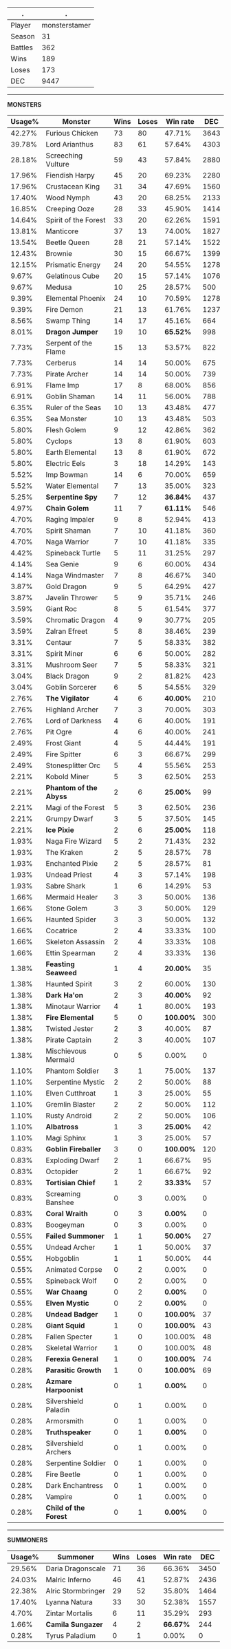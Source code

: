 .|.
|-|-
Player|monsterstamer
Season|31
Battles|362
Wins|189
Loses|173
DEC|9447

---
**MONSTERS**

Usage%|Monster|Wins|Loses|Win rate|DEC|
-|-|-|-|-|-|
42.27%|Furious Chicken|73|80|47.71%|3643|
39.78%|Lord Arianthus|83|61|57.64%|4303|
28.18%|Screeching Vulture|59|43|57.84%|2880|
17.96%|Fiendish Harpy|45|20|69.23%|2280|
17.96%|Crustacean King|31|34|47.69%|1560|
17.40%|Wood Nymph|43|20|68.25%|2133|
16.85%|Creeping Ooze|28|33|45.90%|1414|
14.64%|Spirit of the Forest|33|20|62.26%|1591|
13.81%|Manticore|37|13|74.00%|1827|
13.54%|Beetle Queen|28|21|57.14%|1522|
12.43%|Brownie|30|15|66.67%|1399|
12.15%|Prismatic Energy|24|20|54.55%|1278|
9.67%|Gelatinous Cube|20|15|57.14%|1076|
9.67%|Medusa|10|25|28.57%|500|
9.39%|Elemental Phoenix|24|10|70.59%|1278|
9.39%|Fire Demon|21|13|61.76%|1237|
8.56%|Swamp Thing|14|17|45.16%|664|
8.01%|**Dragon Jumper**|19|10|**65.52%**|998|
7.73%|Serpent of the Flame|15|13|53.57%|822|
7.73%|Cerberus|14|14|50.00%|675|
7.73%|Pirate Archer|14|14|50.00%|739|
6.91%|Flame Imp|17|8|68.00%|856|
6.91%|Goblin Shaman|14|11|56.00%|788|
6.35%|Ruler of the Seas|10|13|43.48%|477|
6.35%|Sea Monster|10|13|43.48%|503|
5.80%|Flesh Golem|9|12|42.86%|362|
5.80%|Cyclops|13|8|61.90%|603|
5.80%|Earth Elemental|13|8|61.90%|672|
5.80%|Electric Eels|3|18|14.29%|143|
5.52%|Imp Bowman|14|6|70.00%|659|
5.52%|Water Elemental|7|13|35.00%|323|
5.25%|**Serpentine Spy**|7|12|**36.84%**|437|
4.97%|**Chain Golem**|11|7|**61.11%**|546|
4.70%|Raging Impaler|9|8|52.94%|413|
4.70%|Spirit Shaman|7|10|41.18%|360|
4.70%|Naga Warrior|7|10|41.18%|335|
4.42%|Spineback Turtle|5|11|31.25%|297|
4.14%|Sea Genie|9|6|60.00%|434|
4.14%|Naga Windmaster|7|8|46.67%|340|
3.87%|Gold Dragon|9|5|64.29%|427|
3.87%|Javelin Thrower|5|9|35.71%|246|
3.59%|Giant Roc|8|5|61.54%|377|
3.59%|Chromatic Dragon|4|9|30.77%|205|
3.59%|Zalran Efreet|5|8|38.46%|239|
3.31%|Centaur|7|5|58.33%|382|
3.31%|Spirit Miner|6|6|50.00%|282|
3.31%|Mushroom Seer|7|5|58.33%|321|
3.04%|Black Dragon|9|2|81.82%|423|
3.04%|Goblin Sorcerer|6|5|54.55%|329|
2.76%|**The Vigilator**|4|6|**40.00%**|210|
2.76%|Highland Archer|7|3|70.00%|303|
2.76%|Lord of Darkness|4|6|40.00%|191|
2.76%|Pit Ogre|4|6|40.00%|241|
2.49%|Frost Giant|4|5|44.44%|191|
2.49%|Fire Spitter|6|3|66.67%|299|
2.49%|Stonesplitter Orc|5|4|55.56%|253|
2.21%|Kobold Miner|5|3|62.50%|253|
2.21%|**Phantom of the Abyss**|2|6|**25.00%**|99|
2.21%|Magi of the Forest|5|3|62.50%|236|
2.21%|Grumpy Dwarf|3|5|37.50%|145|
2.21%|**Ice Pixie**|2|6|**25.00%**|118|
1.93%|Naga Fire Wizard|5|2|71.43%|232|
1.93%|The Kraken|2|5|28.57%|78|
1.93%|Enchanted Pixie|2|5|28.57%|81|
1.93%|Undead Priest|4|3|57.14%|198|
1.93%|Sabre Shark|1|6|14.29%|53|
1.66%|Mermaid Healer|3|3|50.00%|136|
1.66%|Stone Golem|3|3|50.00%|129|
1.66%|Haunted Spider|3|3|50.00%|132|
1.66%|Cocatrice|2|4|33.33%|100|
1.66%|Skeleton Assassin|2|4|33.33%|108|
1.66%|Ettin Spearman|2|4|33.33%|136|
1.38%|**Feasting Seaweed**|1|4|**20.00%**|35|
1.38%|Haunted Spirit|3|2|60.00%|130|
1.38%|**Dark Ha'on**|2|3|**40.00%**|92|
1.38%|Minotaur Warrior|4|1|80.00%|193|
1.38%|**Fire Elemental**|5|0|**100.00%**|300|
1.38%|Twisted Jester|2|3|40.00%|87|
1.38%|Pirate Captain|2|3|40.00%|107|
1.38%|Mischievous Mermaid|0|5|0.00%|0|
1.10%|Phantom Soldier|3|1|75.00%|137|
1.10%|Serpentine Mystic|2|2|50.00%|88|
1.10%|Elven Cutthroat|1|3|25.00%|55|
1.10%|Gremlin Blaster|2|2|50.00%|112|
1.10%|Rusty Android|2|2|50.00%|106|
1.10%|**Albatross**|1|3|**25.00%**|42|
1.10%|Magi Sphinx|1|3|25.00%|57|
0.83%|**Goblin Fireballer**|3|0|**100.00%**|120|
0.83%|Exploding Dwarf|2|1|66.67%|95|
0.83%|Octopider|2|1|66.67%|92|
0.83%|**Tortisian Chief**|1|2|**33.33%**|57|
0.83%|Screaming Banshee|0|3|0.00%|0|
0.83%|**Coral Wraith**|0|3|**0.00%**|0|
0.83%|Boogeyman|0|3|0.00%|0|
0.55%|**Failed Summoner**|1|1|**50.00%**|27|
0.55%|Undead Archer|1|1|50.00%|37|
0.55%|Hobgoblin|1|1|50.00%|44|
0.55%|Animated Corpse|0|2|0.00%|0|
0.55%|Spineback Wolf|0|2|0.00%|0|
0.55%|**War Chaang**|0|2|**0.00%**|0|
0.55%|**Elven Mystic**|0|2|**0.00%**|0|
0.28%|**Undead Badger**|1|0|**100.00%**|37|
0.28%|**Giant Squid**|1|0|**100.00%**|43|
0.28%|Fallen Specter|1|0|100.00%|48|
0.28%|Skeletal Warrior|1|0|100.00%|48|
0.28%|**Ferexia General**|1|0|**100.00%**|74|
0.28%|**Parasitic Growth**|1|0|**100.00%**|69|
0.28%|**Azmare Harpoonist**|0|1|**0.00%**|0|
0.28%|Silvershield Paladin|0|1|0.00%|0|
0.28%|Armorsmith|0|1|0.00%|0|
0.28%|**Truthspeaker**|0|1|**0.00%**|0|
0.28%|Silvershield Archers|0|1|0.00%|0|
0.28%|Serpentine Soldier|0|1|0.00%|0|
0.28%|Fire Beetle|0|1|0.00%|0|
0.28%|Dark Enchantress|0|1|0.00%|0|
0.28%|Vampire|0|1|0.00%|0|
0.28%|**Child of the Forest**|0|1|**0.00%**|0|

---
**SUMMONERS**

Usage%|Summoner|Wins|Loses|Win rate|DEC|
-|-|-|-|-|-|
29.56%|Daria Dragonscale|71|36|66.36%|3450|
24.03%|Malric Inferno|46|41|52.87%|2436|
22.38%|Alric Stormbringer|29|52|35.80%|1464|
17.40%|Lyanna Natura|33|30|52.38%|1557|
4.70%|Zintar Mortalis|6|11|35.29%|293|
1.66%|**Camila Sungazer**|4|2|**66.67%**|244|
0.28%|Tyrus Paladium|0|1|0.00%|0|
